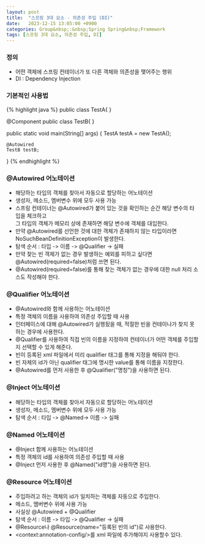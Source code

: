 ```yaml
---
layout: post
title:  "스프링 3대 요소 - 의존성 주입 (DI)"
date:   2023-12-15 13:05:00 +0900
categories: Group&nbsp;:&nbsp;Spring Spring&nbsp;Framework
tags: [스프링 3대 요소, 의존성 주입, DI]
---
```


### 정의

- 어떤 객체에 스프링 컨테이너가 또 다른 객체와 의존성을 맺어주는 행위
- DI : Dependency Injection

### 기본적인 사용법

{% highlight java %}
public class TestA{ }

@Component
public class TestB{ }

public static void main(String[] args) {
    TestA testA = new TestA();

    @Autowired
    TestB testB;
}
{% endhighlight %}

### @Autowired 어노테이션

- 해당하는 타입의 객체를 찾아서 자동으로 할당하는 어노테이션
- 생성자, 메소드, 멤버변수 위에 모두 사용 가능
- 스프링 컨테이너는 @Autowired가 붙어 있는 것을 확인하는 순간 해당 변수의 타입을 체크하고  
그 타입의 객체가 메모리 상에 존재하면 해당 변수에 객체를 대입한다.
- 만약 @Autowired를 선언한 것에 대한 객체가 존재하지 않는 타입이라면 NoSuchBeanDefinitionException이 발생한다.
- 탐색 순서 : 타입 -> 이름 -> @Qualifier -> 실패
- 만약 찾는 빈 객체가 없는 경우 발생하는 예외를 피하고 싶다면 @Autowired(required=false)처럼 쓰면 된다.
- @Autowired(required=false)를 통해 찾는 객체가 없는 경우에 대한 null 처리 소스도 작성해야 한다.

### @Qualifier 어노테이션

- @Autowired와 함께 사용하는 어노테이션
- 특정 객체의 이름을 사용하여 의존성 주입할 때 사용
- 인터페이스에 대해 @Autowired가 실행됬을 때, 적절한 빈을 컨테이나가 찾지 못하는 경우에 사용한다.
- @Qualifier를 사용하여 직접 빈의 이름을 지정하여 컨테이너가 어떤 객체를 주입할지 선택할 수 있게 해준다.
- 빈이 등록된 xml 파일에서 미리 qualifier 태그를 통해 지정을 해둬야 한다.
- 빈 자체의 id가 아닌 qualifier 태그에 명시한 value를 통해 이름을 지정한다.
- @Autowired를 먼저 사용한 후 @Qualifier("명칭")을 사용하면 된다.

### @Inject 어노테이션

- 해당하는 타입의 객체를 찾아서 자동으로 할당하는 어노테이션
- 생성자, 메소드, 멤버변수 위에 모두 사용 가능
- 탐색 순서 : 타입 -> @Named-> 이름 -> 실패

### @Named 어노테이션

- @Inject 함께 사용하는 어노테이션
- 특정 객체의 id를 사용하여 의존성 주입할 때 사용
- @Inject 먼저 사용한 후 @Named("id명")을 사용하면 된다.

### @Resource 어노테이션

- 주입하려고 하는 객체의 id가 일치하는 객체를 자동으로 주입한다.
- 메소드, 멤버변수 위에 사용 가능
- 사실상 @Autowired + @Qualifier
- 탐색 순서 : 이름 -> 타입 -> @Qualifier -> 실패
- @Resource나 @Resource(name="등록된 빈의 id")로 사용한다.
- &lt;context:annotation-config/>를 xml 파일에 추가해야지 사용할수 있다.